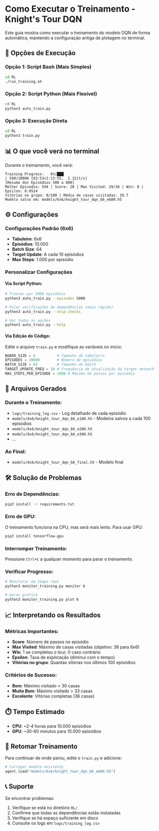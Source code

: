 # Como Executar o Treinamento - Knight's Tour DQN

Este guia mostra como executar o treinamento do modelo DQN de forma automática, mantendo a configuração antiga de plotagem no terminal.

## 🚀 Opções de Execução

### Opção 1: Script Bash (Mais Simples)
```bash
cd RL
./run_training.sh
```

### Opção 2: Script Python (Mais Flexível)
```bash
cd RL
python3 auto_train.py
```

### Opção 3: Execução Direta
```bash
cd RL
python3 train.py
```

## 📊 O que você verá no terminal

Durante o treinamento, você verá:

```
Training Progress:   6%|███▏                                                  | 599/10000 [03:53<1:13:55,  2.12it/s]
[Resumo dos Episódios 500 a 600]
Melhor Episódio: 594 | Score: 28 | Max Visited: 29/36 | Win: 0 | Epsilon: 0.0514
Vitórias no grupo: 0/100 | Média de casas visitadas: 19.7
Modelo salvo em: models/6x6/knight_tour_dqn_b6_e600.h5
```

## ⚙️ Configurações

### Configurações Padrão (6x6)
- **Tabuleiro**: 6x6
- **Episódios**: 10.000
- **Batch Size**: 64
- **Target Update**: A cada 10 episódios
- **Max Steps**: 1.000 por episódio

### Personalizar Configurações

#### Via Script Python:
```bash
# Treinar por 5000 episódios
python3 auto_train.py --episodes 5000

# Pular verificações de dependências (mais rápido)
python3 auto_train.py --skip-checks

# Ver todas as opções
python3 auto_train.py --help
```

#### Via Edição do Código:
Edite o arquivo `train.py` e modifique as variáveis no início:
```python
BOARD_SIZE = 6          # Tamanho do tabuleiro
EPISODES = 10000        # Número de episódios
BATCH_SIZE = 64         # Tamanho do batch
TARGET_UPDATE_FREQ = 10 # Frequência de atualização da target network
MAX_STEPS_PER_EPISODE = 1000 # Máximo de passos por episódio
```

## 📁 Arquivos Gerados

### Durante o Treinamento:
- `logs/training_log.csv` - Log detalhado de cada episódio
- `models/6x6/knight_tour_dqn_b6_e100.h5` - Modelos salvos a cada 100 episódios
- `models/6x6/knight_tour_dqn_b6_e200.h5`
- `models/6x6/knight_tour_dqn_b6_e300.h5`
- ...

### Ao Final:
- `models/6x6/knight_tour_dqn_b6_final.h5` - Modelo final

## 🛠️ Solução de Problemas

### Erro de Dependências:
```bash
pip3 install -r requirements.txt
```

### Erro de GPU:
O treinamento funciona na CPU, mas será mais lento. Para usar GPU:
```bash
pip3 install tensorflow-gpu
```

### Interromper Treinamento:
Pressione `Ctrl+C` a qualquer momento para parar o treinamento.

### Verificar Progresso:
```bash
# Monitorar em tempo real
python3 monitor_training.py monitor 6

# Gerar gráfico
python3 monitor_training.py plot 6
```

## 📈 Interpretando os Resultados

### Métricas Importantes:
- **Score**: Número de passos no episódio
- **Max Visited**: Máximo de casas visitadas (objetivo: 36 para 6x6)
- **Win**: 1 se completou o tour, 0 caso contrário
- **Epsilon**: Taxa de exploração (diminui com o tempo)
- **Vitórias no grupo**: Quantas vitórias nos últimos 100 episódios

### Critérios de Sucesso:
- **Bom**: Máximo visitado > 30 casas
- **Muito Bom**: Máximo visitado > 33 casas  
- **Excelente**: Vitórias completas (36 casas)

## ⏱️ Tempo Estimado

- **CPU**: ~2-4 horas para 10.000 episódios
- **GPU**: ~30-60 minutos para 10.000 episódios

## 🔄 Retomar Treinamento

Para continuar de onde parou, edite o `train.py` e adicione:
```python
# Carregar modelo existente
agent.load("models/6x6/knight_tour_dqn_b6_e600.h5")
```

## 📞 Suporte

Se encontrar problemas:
1. Verifique se está no diretório `RL/`
2. Confirme que todas as dependências estão instaladas
3. Verifique se há espaço suficiente em disco
4. Consulte os logs em `logs/training_log.csv` 
